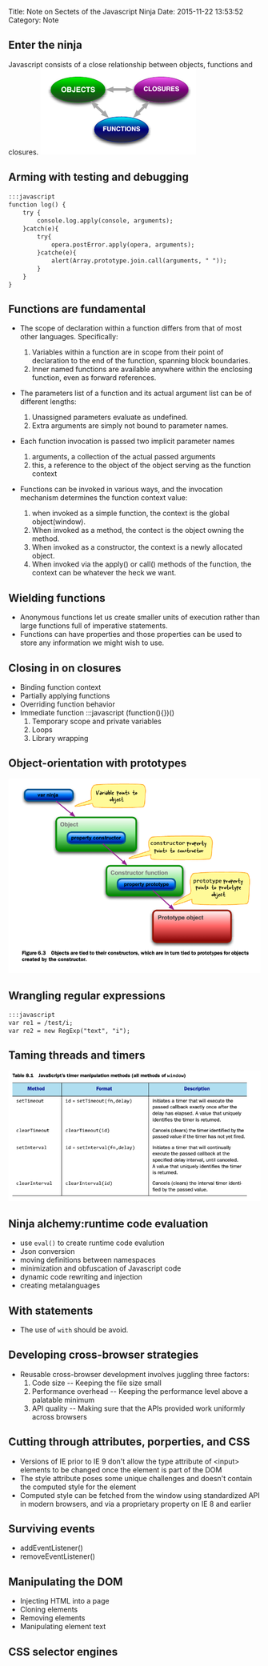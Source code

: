 Title: Note on Sectets of the Javascript Ninja 
Date: 2015-11-22 13:53:52
Category: Note

## Enter the ninja ##
Javascript consists of a close relationship between objects, functions
and closures.
![javascript](images/javascript.png)

## Arming with testing and debugging ##
    :::javascript
    function log() {
        try {
            console.log.apply(console, arguments);
        }catch(e){
            try{
                opera.postError.apply(opera, arguments);
            }catche(e){
                alert(Array.prototype.join.call(arguments, " "));
            }
        }
    }

## Functions are fundamental ##

* The scope of declaration within a function differs from that of most
  other languages. Specifically:
  1. Variables within a function are in scope from their point of
     declaration to the end of the function, spanning block
     boundaries.
  2. Inner named functions are available anywhere within the enclosing
     function, even as forward references.

* The parameters list of a function and its actual argument list can
  be of different lengths:
  1. Unassigned parameters evaluate as undefined.
  2. Extra arguments are simply not bound to parameter names.

* Each function invocation is passed two implicit parameter names
  1. arguments, a collection of the actual passed arguments
  2. this, a reference to the object of the object serving as the
     function context

* Functions can be invoked in various ways, and the invocation
  mechanism determines the function context value:
  1. when invoked as a simple function, the context is the global
     object(window).
  2. When invoked as a method, the contect is the object owning the
     method.
  3. When invoked as a constructor, the context is a newly allocated
     object.
  4. When invoked via the apply() or call() methods of the function,
     the context can be whatever the heck we want.

## Wielding functions ##

* Anonymous functions let us create smaller units of execution rather
  than large functions full of imperative statements.
* Functions can have properties and those properties can be used to
  store any information we might wish to use.

## Closing in on closures ##

* Binding function context
* Partially applying functions
* Overriding function behavior
* Immediate function
  :::javascript
  (function(){})()
  1. Temporary scope and private variables
  2. Loops
  3. Library wrapping

## Object-orientation with prototypes ##
![prototype](images/js_prototype.png)

## Wrangling regular expressions ##

    :::javascript
    var re1 = /test/i;
    var re2 = new RegExp("text", "i");

## Taming threads and timers ##

![timer](images/js_timer.png)

## Ninja alchemy:runtime code evaluation ##

* use `eval()` to create runtime code evalution
* Json conversion
* moving definitions between namespaces
* minimization and obfuscation of Javascript code
* dynamic code rewriting and injection
* creating metalanguages

## With statements ##

* The use of `with` should be avoid.

## Developing cross-browser strategies ##

* Reusable cross-browser development involves juggling three factors:
  1. Code size -- Keeping the file size small
  2. Performance overhead -- Keeping the performance level above a
     palatable minimum
  3. API quality -- Making sure that the APIs provided work uniformly
     across browsers

## Cutting through attributes, porperties, and CSS ##

* Versions of IE prior to IE 9 don't allow the type attribute of
  <input\> elements to be changed once the element is part of the DOM
* The style attribute poses some unique challenges and doesn't contain
  the computed style for the element
* Computed style can be fetched from the window using standardized API
  in modern browsers, and via a proprietary property on IE 8 and
  earlier

## Surviving events ##

* addEventListener()
* removeEventListener()

## Manipulating the DOM ##

* Injecting HTML into a page
* Cloning elements
* Removing elements
* Manipulating element text

## CSS selector engines ##




